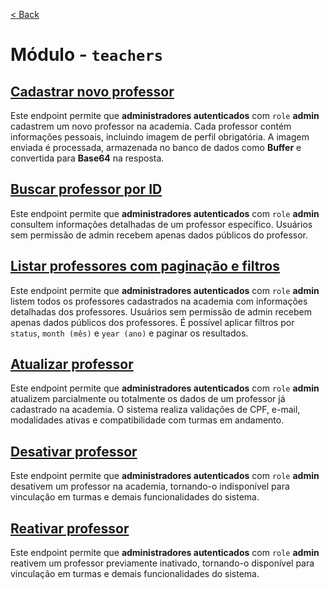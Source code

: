 [< Back](../)

# Módulo - `teachers`

## [Cadastrar novo professor](../../../backend/modules/teachers/create-teacher/)
Este endpoint permite que **administradores autenticados** com `role` **admin** cadastrem um novo professor na academia. Cada professor contém informações pessoais, incluindo imagem de perfil obrigatória. A imagem enviada é processada, armazenada no banco de dados como **Buffer** e convertida para **Base64** na resposta.

## [Buscar professor por ID](../../../backend/modules/teachers/find-teacher-by-id/)
Este endpoint permite que **administradores autenticados** com `role` **admin** consultem informações detalhadas de um professor específico. Usuários sem permissão de admin recebem apenas dados públicos do professor.

## [Listar professores com paginação e filtros](../../../backend/modules/teachers/find-all-teachers/)
Este endpoint permite que **administradores autenticados** com `role` **admin** listem todos os professores cadastrados na academia com informações detalhadas dos professores. Usuários sem permissão de admin recebem apenas dados públicos dos professores. É possível aplicar filtros por `status`, `month (mês)` e `year (ano)` e paginar os resultados.

## [Atualizar professor](../../../backend/modules/teachers/update-teacher/)
Este endpoint permite que **administradores autenticados** com `role` **admin** atualizem parcialmente ou totalmente os dados de um professor já cadastrado na academia. O sistema realiza validações de CPF, e-mail, modalidades ativas e compatibilidade com turmas em andamento.

## [Desativar professor](../../../backend/modules/teachers/deactivate/)
Este endpoint permite que **administradores autenticados** com `role` **admin** desativem um professor na academia, tornando-o indisponível para vinculação em turmas e demais funcionalidades do sistema.

## [Reativar professor](../../../backend/modules/teachers/reactivate/)
Este endpoint permite que **administradores autenticados** com `role` **admin** reativem um professor previamente inativado, tornando-o disponível para vinculação em turmas e demais funcionalidades do sistema.